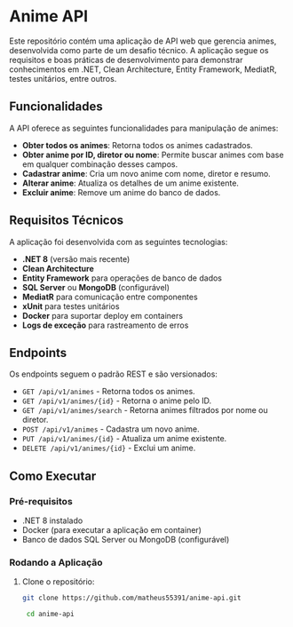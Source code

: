 # Anime API

Este repositório contém uma aplicação de API web que gerencia animes, desenvolvida como parte de um desafio técnico. A aplicação segue os requisitos e boas práticas de desenvolvimento para demonstrar conhecimentos em .NET, Clean Architecture, Entity Framework, MediatR, testes unitários, entre outros.

## Funcionalidades

A API oferece as seguintes funcionalidades para manipulação de animes:

- **Obter todos os animes**: Retorna todos os animes cadastrados.
- **Obter anime por ID, diretor ou nome**: Permite buscar animes com base em qualquer combinação desses campos.
- **Cadastrar anime**: Cria um novo anime com nome, diretor e resumo.
- **Alterar anime**: Atualiza os detalhes de um anime existente.
- **Excluir anime**: Remove um anime do banco de dados.

## Requisitos Técnicos

A aplicação foi desenvolvida com as seguintes tecnologias:

- **.NET 8** (versão mais recente)
- **Clean Architecture**
- **Entity Framework** para operações de banco de dados
- **SQL Server** ou **MongoDB** (configurável)
- **MediatR** para comunicação entre componentes
- **xUnit** para testes unitários
- **Docker** para suportar deploy em containers
- **Logs de exceção** para rastreamento de erros

## Endpoints

Os endpoints seguem o padrão REST e são versionados:

- `GET /api/v1/animes` - Retorna todos os animes.
- `GET /api/v1/animes/{id}` - Retorna o anime pelo ID.
- `GET /api/v1/animes/search` - Retorna animes filtrados por nome ou diretor.
- `POST /api/v1/animes` - Cadastra um novo anime.
- `PUT /api/v1/animes/{id}` - Atualiza um anime existente.
- `DELETE /api/v1/animes/{id}` - Exclui um anime.

## Como Executar

### Pré-requisitos

- .NET 8 instalado
- Docker (para executar a aplicação em container)
- Banco de dados SQL Server ou MongoDB (configurável)

### Rodando a Aplicação

1. Clone o repositório:

   ```bash
   git clone https://github.com/matheus55391/anime-api.git
   ```

   ```bash
    cd anime-api
   ```
